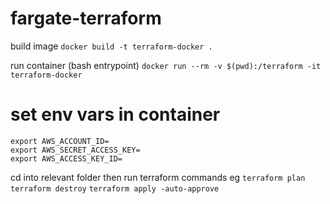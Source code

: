 # fargate-terraform

build image
`docker build -t terraform-docker .`

run container (bash entrypoint)
`docker run --rm -v $(pwd):/terraform -it terraform-docker`

# set env vars in container

```
export AWS_ACCOUNT_ID=
export AWS_SECRET_ACCESS_KEY=
export AWS_ACCESS_KEY_ID=
```

cd into relevant folder then
run terraform commands eg `terraform plan` `terraform destroy` `terraform apply -auto-approve`
